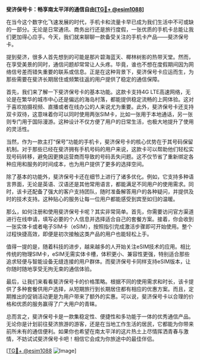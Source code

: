 **斐济保号卡：畅享南太平洋的通信自由[[TG💪+ @esim1088](https://t.me/s/esim1088)]**

在当今这个数字化飞速发展的时代，手机卡和流量卡早已成为我们生活中不可或缺的一部分。无论是日常通讯、商务出行还是旅行度假，一张优质的手机卡总能让我们更加得心应手。今天，我们就来聊聊一款备受关注的手机卡产品——斐济保号卡。

提到斐济，很多人首先想到的可能是那片碧海蓝天、椰林树影的热带天堂。然而，在享受美景的同时，通信问题却常常让人头疼。毕竟，谁也不想在度假期间因为网络信号差而错失重要的联系或信息。正是在这种背景下，斐济保号卡应运而生，为那些需要在斐济长期居住或频繁往返的用户提供了稳定的通信保障。

首先，我们来了解一下斐济保号卡的基本功能。这款卡支持4G LTE高速网络，无论是在繁华的城市中心还是偏远的海岛村落，都能提供稳定流畅的上网体验。这对于喜欢拍摄视频、直播或者在线办公的人来说尤为重要。此外，斐济保号卡还支持双卡双待，这意味着你可以同时使用两张SIM卡，比如一张用于本地通话，另一张则专门用于国际漫游。这种设计不仅方便了用户的日常生活，也极大地提升了使用的灵活性。

当然，作为一款主打“保号”功能的手机卡，斐济保号卡的核心优势在于其号码保留机制。对于那些已经在斐济拥有手机号码的用户来说，这款卡可以帮助他们轻松实现号码转移，避免因更换运营商而导致的号码丢失问题。这不仅节省了重新绑定各种应用和服务的时间成本，也为用户提供了更多的选择空间。

除了基本的功能外，斐济保号卡还在细节上进行了诸多优化。例如，它支持多种语言界面，无论是英语、汉语还是其他常用语言，都能满足不同用户的使用需求。同时，该卡还配备了强大的客户支持团队，随时准备解答用户的各种疑问，并提供及时的技术支持。这种贴心的服务让每一位用户都能感受到宾至如归的温暖。

那么，如何注册和使用斐济保号卡呢？其实非常简单。首先，你需要访问官方渠道进行在线申请，填写必要的个人信息并选择适合自己的套餐方案。接着，你会收到一张实体卡或者电子SIM卡（eSIM），按照指引完成激活步骤即可开始使用。整个过程快捷高效，即便是初次接触这类产品的用户也能轻松上手。

值得一提的是，随着科技的进步，越来越多的人开始关注eSIM技术的应用。相比传统的物理SIM卡，eSIM无需实体卡槽，体积更小、兼容性更强，特别适合那些追求轻便与智能设备无缝连接的用户群体。而斐济保号卡同样支持eSIM版本，让你随时随地享受无拘无束的通信体验。

最后，让我们来看看斐济保号卡的价格策略。根据不同的使用需求和时长，该卡提供了多种套餐供用户选择，从短期旅行到长期居住都有相应的优惠方案。而且，定期推出的促销活动更是为用户带来了额外的实惠。可以说，斐济保号卡以合理的价格和优质的服务赢得了广大用户的青睐。

总而言之，斐济保号卡是一款集稳定性、便捷性和多功能于一体的优秀通信产品。无论你是计划前往斐济旅游的游客，还是在当地工作生活的居民，它都能为你带来前所未有的通信便利。如果你也希望在南太平洋的这片热土上尽情挥洒青春与激情，不妨试试斐济保号卡吧！相信它会成为你旅途中的最佳伴侣。

[[TG💪+ @esim1088](https://t.me/s/esim1088) ![Image](https://i.postimg.cc/4NQfJmqS/Snipaste-2025-05-13-00-14-12.png)]